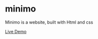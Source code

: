 # minimo
Minimo is a website, built with Html and css

<a href='https://hanieh-mn.github.io/minimo//minimo.html'>Live Demo</a>
